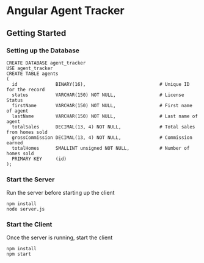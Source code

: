 # Angular Agent Tracker

## Getting Started

### Setting up the Database

```
CREATE DATABASE agent_tracker
USE agent_tracker
CREATE TABLE agents
(
  id              BINARY(16),                           # Unique ID for the record
  status          VARCHAR(150) NOT NULL,                # License Status
  firstName       VARCHAR(150) NOT NULL,                # First name of agent
  lastName        VARCHAR(150) NOT NULL,                # Last name of agent
  totalSales      DECIMAL(13, 4) NOT NULL,              # Total sales from homes sold
  grossCommission DECIMAL(13, 4) NOT NULL,              # Commission earned
  totalHomes      SMALLINT unsigned NOT NULL,           # Number of homes sold
  PRIMARY KEY     (id)
);
```

### Start the Server
Run the server before starting up the client
```
npm install
node server.js
```

### Start the Client 
Once the server is running, start the client
```
npm install
npm start
```
